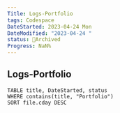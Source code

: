 ```yaml
---
Title: Logs-Portfolio
tags: Codespace
DateStarted: 2023-04-24 Mon
DateModified: "2023-04-24 "
status: 🔵Archived
Progress: NaN%
---
```


## Logs-Portfolio

```dataview
TABLE title, DateStarted, status
WHERE contains(title, "Portfolio")
SORT file.cday DESC
```
